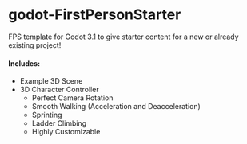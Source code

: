 # godot-FirstPersonStarter
FPS template for Godot 3.1 to give starter content for a new or already existing project!

#### Includes:
- Example 3D Scene
- 3D Character Controller
  - Perfect Camera Rotation
  - Smooth Walking (Acceleration and Deacceleration)
  - Sprinting
  - Ladder Climbing
  - Highly Customizable
